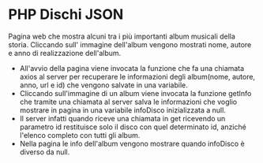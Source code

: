 # PHP Dischi JSON

Pagina web che mostra alcuni tra i più importanti album musicali della storia.
Cliccando sull' immagine dell'album vengono mostrati nome, autore e anno di realizzazione dell'album.

- All'avvio della pagina viene invocata la funzione che fa una chiamata axios al server per recuperare le informazioni degli album(nome, autore, anno, url e id) che vengono salvate in una variabile.
- Cliccando sull'immagine di un album viene invocata la funzione getInfo che tramite una chiamata al server salva le informazioni che voglio mostrare in pagina in una variabile infoDisco inizializzata a null.
- Il server infatti quando riceve una chiamata in get ricevendo un parametro id restituisce solo il disco con quel determinato id, anziché l'elenco completo con tutti gli album.
- Nella pagina le info dell'album vengono mostrare quando infoDisco è diverso da null.
